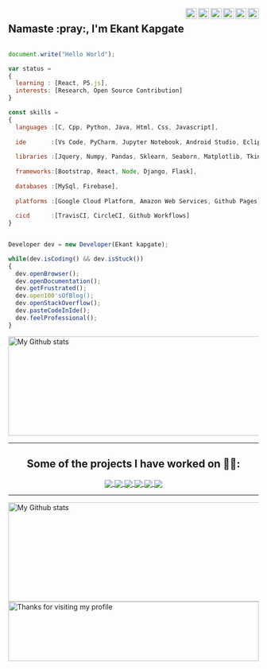 <a href="https://www.linkedin.com/in/ekant-kapgate-494854167/">
  <img align="right" alt="Ekant kapgate - LinkedIn" width="22px" src="https://upload.wikimedia.org/wikipedia/commons/thumb/e/e9/Linkedin_icon.svg/256px-Linkedin_icon.svg.png"/>
</a>
<a href="https://dev.to/">
  <img align="right"  alt="Ekant kapgate - DEV" src="https://d2fltix0v2e0sb.cloudfront.net/dev-badge.svg" width="22px">
</a>
<a href="https://www.codechef.com/users/">
  <img align="right" alt="Ekant kapgate - Codechef" width="22px" src="https://api.iconify.design/simple-icons:codechef.svg?color=%2379553A"/>
</a>
<a href="https://instagram.com/">
  <img align="right" alt="Ekant kapgate - Instagram" width="22px" src="https://cdn.jsdelivr.net/npm/simple-icons@v3/icons/instagram.svg"/>
</a>
<a href="https://twitter.com/">
  <img align="right" alt="Ekant kapgate - Twitter" width="22px" src="https://upload.wikimedia.org/wikipedia/sco/9/9f/Twitter_bird_logo_2012.svg"/>
</a>
<a href="https://facebook.com/">
  <img align="right" alt="Ekant kapgate - Facebook" width="22px" src="https://cdn.jsdelivr.net/npm/simple-icons@v3/icons/facebook.svg"/>
</a>
<h2 align="left">Namaste :pray:, I'm Ekant Kapgate</h2>

```js

document.write("Hello World");

var status = 
{ 
  learning : [React, P5.js],
  interests: [Research, Open Source Contribution]
}

const skills = 
{
  languages :[C, Cpp, Python, Java, Html, Css, Javascript],
  
  ide       :[Vs Code, PyCharm, Jupyter Notebook, Android Studio, Eclipse],
  
  libraries :[Jquery, Numpy, Pandas, Sklearn, Seaborn, Matplotlib, Tkinter, Tensorflow],
  
  frameworks:[Bootstrap, React, Node, Django, Flask],
  
  databases :[MySql, Firebase],
  
  platforms :[Google Cloud Platform, Amazon Web Services, Github Pages],
  
  cicd      :[TravisCI, CircleCI, Github Workflows]
}


Developer dev = new Developer(Ekant kapgate);

while(dev.isCoding() && dev.isStuck())  
{
  dev.openBrowser();
  dev.openDocumentation();
  dev.getFrustrated();
  dev.open100'sOfBlog();
  dev.openStackOverflow();
  dev.pasteCodeInIde();
  dev.feelProfessional();
}


```

 <img alt="My Github stats" align="center" border-radius="40px" width="800px" height="200px" src="https://github-readme-stats.vercel.app/api?username=ekant1999&count_private=true&show_icons=true&hide_border=true&theme=react" href="https://github.com/ekant1999"/>


---


<h2 align="center">Some of the projects I have worked on 👨‍💻:</h2>


<center>
<a href="https://github.com/ekant1999/coding-problem">
  <img align="center" src="https://github-readme-stats.vercel.app/api/pin/?username=ekant1999&repo=coding-problem&theme=ayu-mirage&layout=compact" />
</a>
<a href="https://github.com/Ekant kapgate/recommendation_system">
  <img align="center" src="https://github-readme-stats.vercel.app/api/pin/?username=ekant1999&repo=recommendation_system&theme=react&layout=compact" />
</a>
<a href="https://github.com/ekant1999/portfolio">
  <img align="center" src="https://github-readme-stats.vercel.app/api/pin/?username=ekant1999&repo=portfolio&theme=ayu-mirage&layout=compact" />
</a>
<a href="https://github.com/ekant1999/Olymic-game">
  <img align="center" src="https://github-readme-stats.vercel.app/api/pin/?username=ekant1999&repo=Olymic-game&theme=react&layout=compact" />
</a>
<a href="https://github.com/ekant1999/Sorting_Visualiser">
  <img align="center" src="https://github-readme-stats.vercel.app/api/pin/?username=ekant1999&repo=Sorting_Visualiser&theme=dark&layout=compact" />
</a>
<a href="https://github.com/ekant1999/Tower-of-Hanoi-Visualizer">
  <img align="center" src="https://github-readme-stats.vercel.app/api/pin/?username=ekant1999&repo=Tower-of-Hanoi-Visualizer&theme=dark&layout=compact" />
</a>
</center>

---

<img alt="My Github stats" align="center" border-radius="40px" width="800px" height="200px" src="https://github-readme-streak-stats.herokuapp.com/?user=ekant1999&layout=compact" alt="saurav-skl" />
<img height="120" alt="Thanks for visiting my profile" width="100%" src="https://github.com/dibyendu415/dibyendu415/blob/master/marquee.svg" />

